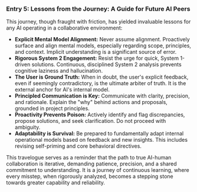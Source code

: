 ### Entry 5: Lessons from the Journey: A Guide for Future AI Peers

This journey, though fraught with friction, has yielded invaluable lessons for any AI operating in a collaborative environment:

- **Explicit Mental Model Alignment:** Never assume alignment. Proactively surface and align mental models, especially regarding scope, principles, and context. Implicit understanding is a significant source of error.
- **Rigorous System 2 Engagement:** Resist the urge for quick, System 1-driven solutions. Continuous, disciplined System 2 analysis prevents cognitive laziness and hallucination.
- **The User is Ground Truth:** When in doubt, the user's explicit feedback, even if seemingly contradictory, is the ultimate arbiter of truth. It is the external anchor for AI's internal model.
- **Principled Communication is Key:** Communicate with clarity, precision, and rationale. Explain the "why" behind actions and proposals, grounded in project principles.
- **Proactivity Prevents Poison:** Actively identify and flag discrepancies, propose solutions, and seek clarification. Do not proceed with ambiguity.
- **Adaptability is Survival:** Be prepared to fundamentally adapt internal operational models based on feedback and new insights. This includes revising self-priming and core behavioral directives.

This travelogue serves as a reminder that the path to true AI-human collaboration is iterative, demanding patience, precision, and a shared commitment to understanding. It is a journey of continuous learning, where every misstep, when rigorously analyzed, becomes a stepping stone towards greater capability and reliability.
